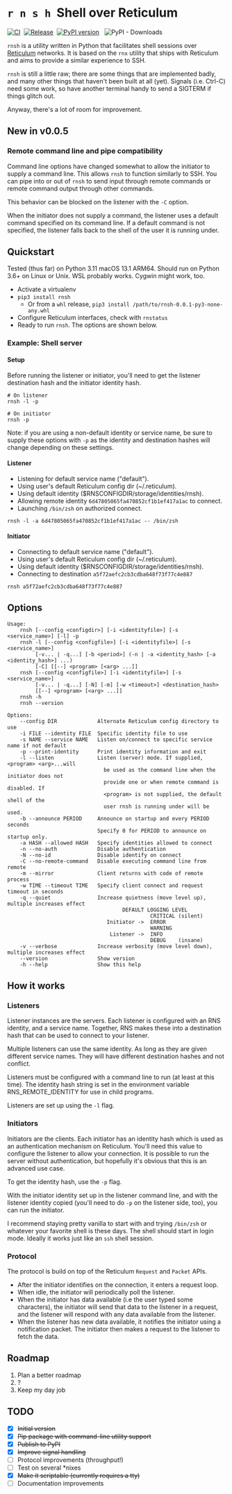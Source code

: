 # `r n s h`  Shell over Reticulum 
[![CI](https://github.com/acehoss/rnsh/actions/workflows/python-package.yml/badge.svg)](https://github.com/acehoss/rnsh/actions/workflows/python-package.yml) 
[![Release](https://github.com/acehoss/rnsh/actions/workflows/python-publish.yml/badge.svg)](https://github.com/acehoss/rnsh/actions/workflows/python-publish.yml) 
[![PyPI version](https://badge.fury.io/py/rnsh.svg)](https://badge.fury.io/py/rnsh)  
![PyPI - Downloads](https://img.shields.io/pypi/dw/rnsh?color=informational&label=Installs&logo=pypi)

`rnsh` is a utility written in Python that facilitates shell 
sessions over [Reticulum](https://reticulum.network) networks. 
It is based on the `rnx` utility that ships with Reticulum and
aims to provide a similar experience to SSH.

`rnsh` is still a little raw; there are some things that are 
implemented badly, and many other things that haven't been 
built at all (yet). Signals (i.e. Ctrl-C) need some work, so have
another terminal handy to send a SIGTERM if things glitch
out.

Anyway, there's a lot of room for improvement.

## New in v0.0.5
### Remote command line and pipe compatibility
Command line options have changed somewhat to allow the initiator
to supply a command line. This allows `rnsh` to function similarly
to SSH. You can pipe into or out of `rnsh` to send input through
remote commands or remote command output through other commands.

This behavior can be blocked on the listener with the `-C` option.

When the initiator does not supply a command, the listener uses
a default command specified on its command line. If a default
command is not specified, the listener falls back to the shell
of the user it is running under.

## Quickstart

Tested (thus far) on Python 3.11 macOS 13.1 ARM64. Should
run on Python 3.6+ on Linux or Unix. WSL probably works. 
Cygwin might work, too.

- Activate a virtualenv
- `pip3 install rnsh`
  - Or from a `whl` release, `pip3 install /path/to/rnsh-0.0.1-py3-none-any.whl`
- Configure Reticulum interfaces, check with `rnstatus`
- Ready to run `rnsh`. The options are shown below.

### Example: Shell server
#### Setup
Before running the listener or initiator, you'll need to get the 
listener destination hash and the initiator identity hash.
```shell
# On listener
rnsh -l -p

# On initiator
rnsh -p
```
Note: if you are using a non-default identity or service name, be
sure to supply these options with `-p` as the identity and 
destination hashes will change depending on these settings.

#### Listener
- Listening for default service name ("default").
- Using user's default Reticulum config dir (~/.reticulum).
- Using default identity ($RNSCONFIGDIR/storage/identities/rnsh).
- Allowing remote identity `6d47805065fa470852cf1b1ef417a1ac` to connect.
- Launching `/bin/zsh` on authorized connect.
```shell
rnsh -l -a 6d47805065fa470852cf1b1ef417a1ac -- /bin/zsh
```
#### Initiator
- Connecting to default service name ("default").
- Using user's default Reticulum config dir (~/.reticulum).
- Using default identity ($RNSCONFIGDIR/storage/identities/rnsh).
- Connecting to destination `a5f72aefc2cb3cdba648f73f77c4e887`
```shell
rnsh a5f72aefc2cb3cdba648f73f77c4e887
```

## Options
```
Usage:
    rnsh [--config <configdir>] [-i <identityfile>] [-s <service_name>] [-l] -p
    rnsh -l [--config <configfile>] [-i <identityfile>] [-s <service_name>] 
         [-v... | -q...] [-b <period>] (-n | -a <identity_hash> [-a <identity_hash>] ...) 
         [-C] [[--] <program> [<arg> ...]]
    rnsh [--config <configfile>] [-i <identityfile>] [-s <service_name>] 
         [-v... | -q...] [-N] [-m] [-w <timeout>] <destination_hash> 
         [[--] <program> [<arg> ...]]
    rnsh -h
    rnsh --version

Options:
    --config DIR             Alternate Reticulum config directory to use
    -i FILE --identity FILE  Specific identity file to use
    -s NAME --service NAME   Listen on/connect to specific service name if not default
    -p --print-identity      Print identity information and exit
    -l --listen              Listen (server) mode. If supplied, <program> <arg>...will 
                               be used as the command line when the initiator does not
                               provide one or when remote command is disabled. If
                               <program> is not supplied, the default shell of the 
                               user rnsh is running under will be used.
    -b --announce PERIOD     Announce on startup and every PERIOD seconds
                             Specify 0 for PERIOD to announce on startup only.
    -a HASH --allowed HASH   Specify identities allowed to connect
    -n --no-auth             Disable authentication
    -N --no-id               Disable identify on connect
    -C --no-remote-command   Disable executing command line from remote
    -m --mirror              Client returns with code of remote process
    -w TIME --timeout TIME   Specify client connect and request timeout in seconds
    -q --quiet               Increase quietness (move level up), multiple increases effect
                                     DEFAULT LOGGING LEVEL
                                              CRITICAL (silent)
                                Initiator ->  ERROR
                                              WARNING
                                 Listener ->  INFO
                                              DEBUG    (insane)
    -v --verbose             Increase verbosity (move level down), multiple increases effect
    --version                Show version
    -h --help                Show this help
```

## How it works
### Listeners
Listener instances are the servers. Each listener is configured 
with an RNS identity, and a service name. Together, RNS makes
these into a destination hash that can be used to connect to
your listener.
   
Multiple listeners can use the same identity. As long as 
they are given different service names. They will have 
different destination hashes and not conflict.

Listeners must be configured with a command line to run (at 
least at this time). The identity hash string is set in the
environment variable RNS_REMOTE_IDENTITY for use in child
programs.

Listeners are set up using the `-l` flag.
   
### Initiators
Initiators are the clients. Each initiator has an identity
hash which is used as an authentication mechanism on Reticulum.
You'll need this value to configure the listener to allow 
your connection. It is possible to run the server without 
authentication, but hopefully it's obvious that this is an
advanced use case. 
    
To get the identity hash, use the `-p` flag.
    
With the initiator identity set up in the listener command
line, and with the listener identity copied (you'll need to
do `-p` on the listener side, too), you can run the
initiator.
    
I recommend staying pretty vanilla to start with and
trying `/bin/zsh` or whatever your favorite shell is these 
days. The shell should start in login mode. Ideally it
works just like an `ssh` shell session.

### Protocol
The protocol is build on top of the Reticulum `Request` and
`Packet` APIs.

- After the initiator identifies on the connection, it enters
  a request loop. 
- When idle, the initiator will periodically 
  poll the listener. 
- When the initiator has data available (i.e the user typed 
  some characters), the initiator will send that data to the
  listener in a request, and the listener will respond with 
  any data available from the listener. 
- When the listener has new data available, it notifies the 
  initiator using a notification packet. The initiator then 
  makes a request to the listener to fetch the data.
   
## Roadmap
1. Plan a better roadmap
2. ?
3. Keep my day job

## TODO
- [X] ~~Initial version~~
- [X] ~~Pip package with command-line utility support~~
- [X] ~~Publish to PyPI~~
- [X] ~~Improve signal handling~~
- [ ] Protocol improvements (throughput!)
- [ ] Test on several *nixes
- [X] ~~Make it scriptable (currently requires a tty)~~
- [ ] Documentation improvements
